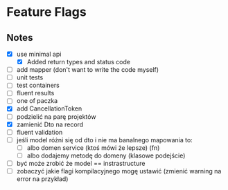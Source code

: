 # Feature Flags

## Notes

- [x] use minimal api
    - [x] Added return types and status code
- [ ] add mapper (don't want to write the code myself)
- [ ] unit tests
- [ ] test containers
- [ ] fluent results
- [ ] one of paczka
- [x] add CancellationToken
- [ ] podzielić na parę projektów
- [x] zamienić Dto na record
- [ ] fluent validation
- [ ] jeśli model różni się od dto i nie ma banalnego mapowania to:
    - [ ] albo domen service (ktoś mówi że lepsze) (fn)
    - [ ] albo dodajemy metodę do domeny (klasowe podejście)
- [ ] być może zrobić że model == instrastructure
- [ ] zobaczyć jakie flagi kompilacyjnego mogę ustawić (zmienić warning na error na przykład)